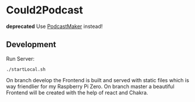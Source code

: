 # Could2Podcast

**deprecated** Use [PodcastMaker](https://github.com/floge77/PodcastMaker) instead!

## Development

Run Server:

```shell
./startLocal.sh
```

On branch develop the Frontend is built and served with static files which is way friendlier for my Raspberry Pi Zero.
On branch master a beautiful Frontend will be created with the help of react and Chakra.
